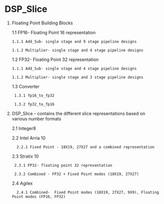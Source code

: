 # DSP_Slice

1. Floating Point Building Blocks  

   1.1 FP16- Floating Point 16 representation
   
       1.1.1 Add_Sub- single stage and 9 stage pipeline designs
       
       1.1.2 Multiplier- single stage and 4 stage pipeline designs 
       
   1.2 FP32- Floating Point 32 representation
   
       1.1.1 Add_Sub- single stage and 4 stage pipeline designs
       
       1.1.2 Multiplier- single stage and 3 stage pipeline designs
       
   1.3 Converter
      
        1.3.1 fp16_to_fp32
        
        1.3.2 fp32_to_fp16

2. DSP_Slice - contains the different slice representations based on various number formats

   2.1 Integer8
   
   2.2 Intel Arria 10
   
         2.2.1 Fixed Point - 18X19, 27X27 and a combined representation 
   
   2.3 Stratix 10
        
        2.3.1 FP32- floating point 32 representation 
        
        2.3.2 Combined - FP32 + Fixed Point modes (18X19, 27X27)
        
   2.4 Agilex
         
         2.4.1 Combined-  Fixed Point modes (18X19, 27X27, 9X9), Floating Point modes (FP16, FP32)
         
      
         
   
